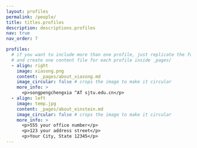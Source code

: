 ```yaml
---
layout: profiles
permalink: /people/
title: titles.profiles
description: descriptions.profiles
nav: true
nav_order: 7

profiles:
  # if you want to include more than one profile, just replicate the following block
  # and create one content file for each profile inside _pages/
  - align: right
    image: xiasong.png
    content: _pages/about_xiasong.md
    image_circular: false # crops the image to make it circular
    more_info: >
      <p>songpengchengxia ^AT sjtu.edu.cn</p>
  - align: left
    image: temp.jpg
    content: _pages/about_einstein.md
    image_circular: false # crops the image to make it circular
    more_info: >
      <p>555 your office number</p>
      <p>123 your address street</p>
      <p>Your City, State 12345</p>
---
```

